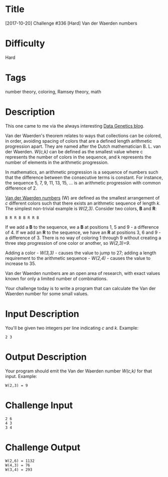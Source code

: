 # Title

[2017-10-20] Challenge #336 [Hard] Van der Waerden numbers

# Difficulty

Hard

# Tags

number theory, coloring, Ramsey theory, math

# Description

This one came to me via the always interesting [Data Genetics blog](http://datagenetics.com/blog/august12017/index.html). 

Van der Waerden's theorem relates to ways that collections can be colored, in order, avoiding spacing of colors that are a defined length arithmetic progression apart. They are named after the Dutch mathematician B. L. van der Waerden. _W(c,k)_ can be defined as the smallest value where c represents the number of colors in the sequence, and k represents the number of elements in the arithmetic progression.

In mathematics, an arithmetic progression is a sequence of numbers such that the difference between the consecutive terms is constant. For instance, the sequence 5, 7, 9, 11, 13, 15, ... is an arithmetic progression with common difference of 2.

[Van der Waerden numbers](https://en.wikipedia.org/wiki/Van_der_Waerden_number) (W) are defined as the smallest arrangement of _c_ different colors such that there exists an arithmetic sequence of length _k_. The simplest non-trivial example is _W(2,3)_. Consider two colors, **B** and **R**:

    B R R B B R R B 

If we add a **B** to the sequence, we a **B** at positions 1, 5 and 9 - a difference of 4. If we add an **R** to the sequence, we have an **R** at positions 3, 6 and 9 - a difference of 3. There is no way of coloring 1 through 9 without creating a three step progression of one color or another, so _W(2,3)=9_. 

Adding a color - _W(3,3)_ - causes the value to jump to 27; adding a length requirement to the arithmetic sequence - _W(2,4)_ - causes the value to increase to 35. 

Van der Waerden numbers are an open area of research, with exact values known for only a limited number of combinations. 

Your challenge today is to write a program that can calculate the Van der Waerden number for some small values.

# Input Description

You'll be given two integers per line indicating _c_ and _k_. Example:

    2 3

# Output Description

Your program should emit the Van der Waerden number _W(c,k)_ for that input. Example:

    W(2,3) = 9

# Challenge Input

    2 6
    4 3
    3 4

# Challenge Output

    W(2,6) = 1132
    W(4,3) = 76
    W(3,4) = 293
